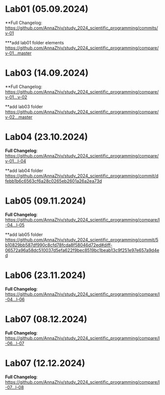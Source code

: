 # Lab01 (05.09.2024)

**Full Changelog: https://github.com/AnnaZhiv/study_2024_scientific_programming/commits/v-01

***add lab01 folder elements https://github.com/AnnaZhiv/study_2024_scientific_programming/compare/v-01...master

# Lab03 (14.09.2024)

**Full Changelog: https://github.com/AnnaZhiv/study_2024_scientific_programming/compare/v-01...v-02

**add lab03 folder https://github.com/AnnaZhiv/study_2024_scientific_programming/compare/v-02...master 

# Lab04 (23.10.2024)

**Full Changelog**: https://github.com/AnnaZhiv/study_2024_scientific_programming/compare/v-01...l-04

**add lab04 folder https://github.com/AnnaZhiv/study_2024_scientific_programming/commit/dfebb1b6c6563cf6a28c0265eb2601a26a2ea73d 

# Lab05 (09.11.2024)

**Full Changelog**: https://github.com/AnnaZhiv/study_2024_scientific_programming/compare/l-04...l-05

**add lab05 folder https://github.com/AnnaZhiv/study_2024_scientific_programming/commit/5b10829bb587df990c8cfd78fcda8f58046d72ed#diff-06572a96a58dc510037d5efa622f9bec8519bc1beab13c9f251e97e657a9d4ed

# Lab06 (23.11.2024)

**Full Changelog**: https://github.com/AnnaZhiv/study_2024_scientific_programming/compare/l-04...l-06

# Lab07 (08.12.2024)

**Full Changelog**: https://github.com/AnnaZhiv/study_2024_scientific_programming/compare/l-06...l-07

# Lab07 (12.12.2024)

**Full Changelog**: https://github.com/AnnaZhiv/study_2024_scientific_programming/compare/l-07...l-08





